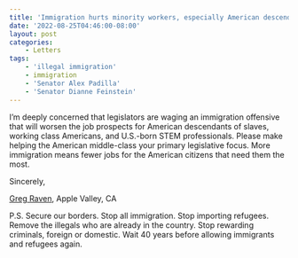 ```yaml
---
title: 'Immigration hurts minority workers, especially American descendants of slavery'
date: '2022-08-25T04:46:00-08:00'
layout: post
categories:
    - Letters
tags:
    - 'illegal immigration'
    - immigration
    - 'Senator Alex Padilla'
    - 'Senator Dianne Feinstein'
---
```


I’m deeply concerned that legislators are waging an immigration offensive that will worsen the job prospects for American descendants of slaves, working class Americans, and U.S.-born STEM professionals. Please make helping the American middle-class your primary legislative focus. More immigration means fewer jobs for the American citizens that need them the most.

Sincerely,

[Greg Raven](https://www.gregraven.org/), Apple Valley, CA

P.S. Secure our borders. Stop all immigration. Stop importing refugees. Remove the illegals who are already in the country. Stop rewarding criminals, foreign or domestic. Wait 40 years before allowing immigrants and refugees again.